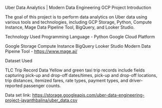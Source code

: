 Uber Data Analytics | Modern Data Engineering GCP Project
Introduction

The goal of this project is to perform data analytics on Uber data using various tools and technologies, including GCP Storage, Python, Compute Instance, Mage Data Pipeline Tool, BigQuery, and Looker Studio.


Technology Used
Programming Language - Python
Google Cloud Platform

Google Storage
Compute Instance
BigQuery
Looker Studio
Modern Data Pipeine Tool - https://www.mage.ai/

Dataset Used

TLC Trip Record Data Yellow and green taxi trip records include fields capturing pick-up and drop-off dates/times, pick-up and drop-off locations, trip distances, itemized fares, rate types, payment types, and driver-reported passenger counts.

Data set link: https://storage.googleapis.com/uber-data-engineering-project-jayanthbalina/uber_data.csv
